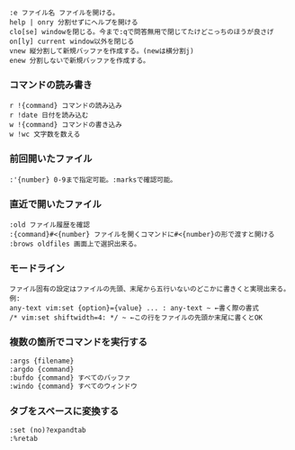 ```vim
:e ファイル名 ファイルを開ける。
help | onry 分割せずにヘルプを開ける
clo[se] windowを閉じる。今まで:qで問答無用で閉じてたけどこっちのほうが良さげ
on[ly] current window以外を閉じる
vnew 縦分割して新規バッファを作成する。(newは横分割j)
enew 分割しないで新規バッファを作成する。
```

### コマンドの読み書き
```vim
r !{command} コマンドの読み込み
r !date 日付を読み込む
w !{command} コマンドの書き込み
w !wc 文字数を数える
```

### 前回開いたファイル

```vim
:'{number} 0-9まで指定可能。:marksで確認可能。
```

### 直近で開いたファイル

```vim
:old ファイル履歴を確認
:{command}#<{number} ファイルを開くコマンドに#<{number}の形で渡すと開ける
:brows oldfiles 画面上で選択出来る。
```

### モードライン

```vim
ファイル固有の設定はファイルの先頭、末尾から五行いないのどこかに書きくと実現出来る。
例:
any-text vim:set {option}={value} ... : any-text ~ ←書く際の書式
/* vim:set shiftwidth=4: */ ~ ←この行をファイルの先頭か末尾に書くとOK

```

### 複数の箇所でコマンドを実行する

```markdown
:args {filename}
:argdo {command}
:bufdo {command} すべてのバッファ
:windo {command} すべてのウィンドウ
```
### タブをスペースに変換する

```markdown
:set (no)?expandtab
:%retab
```
